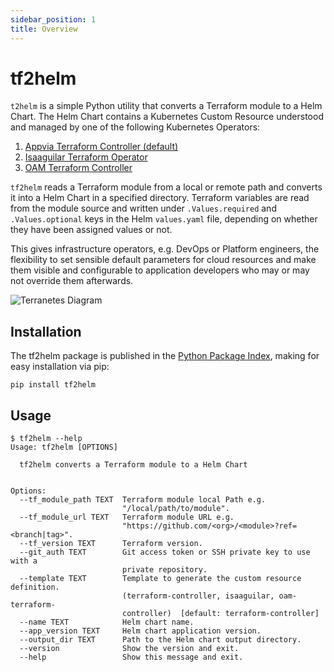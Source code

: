 ```yaml
---
sidebar_position: 1
title: Overview
---
```


# tf2helm

`t2helm` is a simple Python utility that converts a Terraform module to a Helm Chart. The Helm Chart contains a Kubernetes Custom Resource understood and managed by one of the following Kubernetes Operators:
1. [Appvia Terraform Controller (default)](https://github.com/appvia/terraform-controller)
2. [Isaaguilar Terraform Operator](https://github.com/isaaguilar/terraform-operator)
3. [OAM Terraform Controller](https://github.com/oam-dev/terraform-controller)

`tf2helm` reads a Terraform module from a local or remote path and converts it into a Helm Chart in a specified directory. Terraform variables are read from the module source and written under `.Values.required` and `.Values.optional` keys in the Helm `values.yaml` file, depending on whether they have been assigned values or not.

This gives infrastructure operators, e.g. DevOps or Platform engineers, the flexibility to set sensible default parameters for cloud resources and make them visible and configurable to application developers who may or may not override them afterwards.

![Terranetes Diagram](/img/terranetes.jpg)

## Installation

The tf2helm package is published in the [Python Package Index](https://pypi.org/project/tf2helm/), making for easy installation via pip:

```
pip install tf2helm
```

## Usage

```shell
$ tf2helm --help
Usage: tf2helm [OPTIONS]

  tf2helm converts a Terraform module to a Helm Chart


Options:
  --tf_module_path TEXT  Terraform module local Path e.g.
                         "/local/path/to/module".
  --tf_module_url TEXT   Terraform module URL e.g.
                         "https://github.com/<org>/<module>?ref=<branch|tag>".
  --tf_version TEXT      Terraform version.
  --git_auth TEXT        Git access token or SSH private key to use with a
                         private repository.
  --template TEXT        Template to generate the custom resource definition.
                         (terraform-controller, isaaguilar, oam-terraform-
                         controller)  [default: terraform-controller]
  --name TEXT            Helm chart name.
  --app_version TEXT     Helm chart application version.
  --output_dir TEXT      Path to the Helm chart output directory.
  --version              Show the version and exit.
  --help                 Show this message and exit.
```
